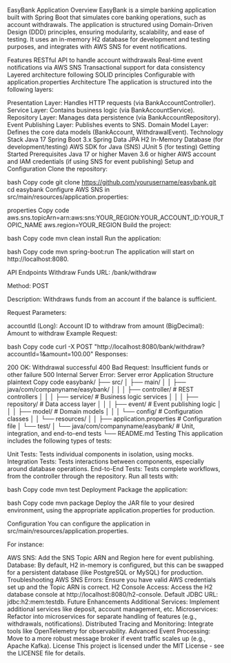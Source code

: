 EasyBank Application
Overview
EasyBank is a simple banking application built with Spring Boot that simulates core banking operations, such as account withdrawals. The application is structured using Domain-Driven Design (DDD) principles, ensuring modularity, scalability, and ease of testing. It uses an in-memory H2 database for development and testing purposes, and integrates with AWS SNS for event notifications.

Features
RESTful API to handle account withdrawals
Real-time event notifications via AWS SNS
Transactional support for data consistency
Layered architecture following SOLID principles
Configurable with application.properties
Architecture
The application is structured into the following layers:

Presentation Layer: Handles HTTP requests (via BankAccountController).
Service Layer: Contains business logic (via BankAccountService).
Repository Layer: Manages data persistence (via BankAccountRepository).
Event Publishing Layer: Publishes events to SNS.
Domain Model Layer: Defines the core data models (BankAccount, WithdrawalEvent).
Technology Stack
Java 17
Spring Boot 3.x
Spring Data JPA
H2 In-Memory Database (for development/testing)
AWS SDK for Java (SNS)
JUnit 5 (for testing)
Getting Started
Prerequisites
Java 17 or higher
Maven 3.6 or higher
AWS account and IAM credentials (if using SNS for event publishing)
Setup and Configuration
Clone the repository:

bash
Copy code
git clone https://github.com/yourusername/easybank.git
cd easybank
Configure AWS SNS in src/main/resources/application.properties:

properties
Copy code
aws.sns.topicArn=arn:aws:sns:YOUR_REGION:YOUR_ACCOUNT_ID:YOUR_TOPIC_NAME
aws.region=YOUR_REGION
Build the project:

bash
Copy code
mvn clean install
Run the application:

bash
Copy code
mvn spring-boot:run
The application will start on http://localhost:8080.

API Endpoints
Withdraw Funds
URL: /bank/withdraw

Method: POST

Description: Withdraws funds from an account if the balance is sufficient.

Request Parameters:

accountId (Long): Account ID to withdraw from
amount (BigDecimal): Amount to withdraw
Example Request:

bash
Copy code
curl -X POST "http://localhost:8080/bank/withdraw?accountId=1&amount=100.00"
Responses:

200 OK: Withdrawal successful
400 Bad Request: Insufficient funds or other failure
500 Internal Server Error: Server error
Application Structure
plaintext
Copy code
easybank/
├── src/
│   ├── main/
│   │   ├── java/com/companyname/easybank/
│   │   │   ├── controller/         # REST controllers
│   │   │   ├── service/            # Business logic services
│   │   │   ├── repository/         # Data access layer
│   │   │   ├── event/              # Event publishing logic
│   │   │   ├── model/              # Domain models
│   │   │   └── config/             # Configuration classes
│   │   └── resources/
│   │       ├── application.properties # Configuration file
│   └── test/
│       └── java/com/companyname/easybank/ # Unit, integration, and end-to-end tests
└── README.md
Testing
This application includes the following types of tests:

Unit Tests: Tests individual components in isolation, using mocks.
Integration Tests: Tests interactions between components, especially around database operations.
End-to-End Tests: Tests complete workflows, from the controller through the repository.
Run all tests with:

bash
Copy code
mvn test
Deployment
Package the application:

bash
Copy code
mvn package
Deploy the JAR file to your desired environment, using the appropriate application.properties for production.

Configuration
You can configure the application in src/main/resources/application.properties.

For instance:

AWS SNS: Add the SNS Topic ARN and Region here for event publishing.
Database: By default, H2 in-memory is configured, but this can be swapped for a persistent database (like PostgreSQL or MySQL) for production.
Troubleshooting
AWS SNS Errors: Ensure you have valid AWS credentials set up and the Topic ARN is correct.
H2 Console Access: Access the H2 database console at http://localhost:8080/h2-console. Default JDBC URL: jdbc:h2:mem:testdb.
Future Enhancements
Additional Services: Implement additional services like deposit, account management, etc.
Microservices: Refactor into microservices for separate handling of features (e.g., withdrawals, notifications).
Distributed Tracing and Monitoring: Integrate tools like OpenTelemetry for observability.
Advanced Event Processing: Move to a more robust message broker if event traffic scales up (e.g., Apache Kafka).
License
This project is licensed under the MIT License - see the LICENSE file for details.

